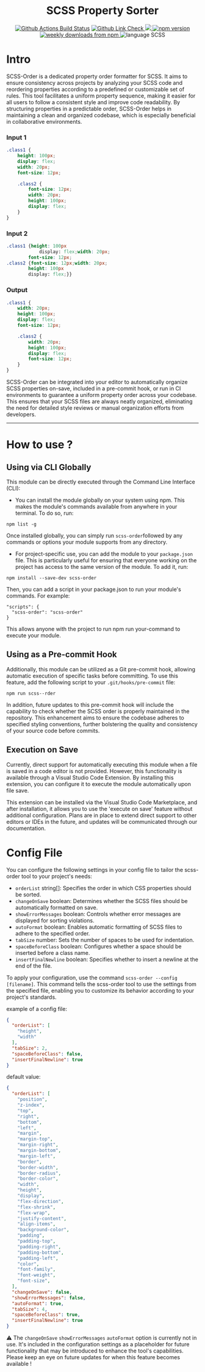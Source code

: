 <!-- SCSS order Banner -->

<h1 align="center">SCSS Property Sorter</h1>

<p align="center">
    <!-- Badge for Github Actions Build Status for Prod -->
    <a href="https://github.com/yunse0909/scss-order/actions/workflows/nodejs.yml">
        <img alt="Github Actions Build Status" src="https://img.shields.io/github/actions/workflow/status/yunse0909/scss-order/prod-test.yml?label=Prod&style=flat-square"></a>
    </a>
    <!-- Badge for repo lint -->
    <a href="https://github.com/yunse0909/scss-order/actions/workflows/nodejs.yml">
        <img alt="Github Link Check" src="https://img.shields.io/github/actions/workflow/status/yunse0909/scss-order/lint.yml?label=lint&style=flat-square">
    </a>
    </a>
    <!-- Badge for test coverage -->
    <a href="https://codecov.io/gh/yunse0909/scss-order" >
        <img src="https://img.shields.io/codecov/c/github/yunse0909/scss-order?token=YB5S7Z7P27"/>
    </a>
    <!-- Npm versioin -->
    <a href="https://www.npmjs.com/package/scss-order">
        <img alt="npm version" src="https://img.shields.io/npm/v/scss-order?style=flat-square">
    </a>
    <!-- Download -->
    <a href="https://www.npmjs.com/package/scss-order">
        <img alt="weekly downloads from npm" src="https://img.shields.io/npm/dw/scss-order?style=flat-square">
    </a>
    <!-- Lang scss -->
    <img alt="language SCSS" src="https://img.shields.io/badge/format lang-SCSS-cf649a?style=flat-square">
</p>

# Intro

SCSS-Order is a dedicated property order formatter for SCSS. It aims to ensure consistency across projects by analyzing your SCSS code and reordering properties according to a predefined or customizable set of rules. This tool facilitates a uniform property sequence, making it easier for all users to follow a consistent style and improve code readability. By structuring properties in a predictable order, SCSS-Order helps in maintaining a clean and organized codebase, which is especially beneficial in collaborative environments.

### Input 1

```scss
.class1 {
    height: 100px;
    display: flex;
    width: 20px;
    font-size: 12px;

    .class2 {
        font-size: 12px;
        width: 20px;
        height: 100px;
        display: flex;
    }
}
```

### Input 2

```scss
.class1 {height: 100px
            display: flex;width: 20px;
        font-size: 12px;
.class2 {font-size: 12px;width: 20px;
        height: 100px
        display: flex;}}
```

### Output

```scss
.class1 {
    width: 20px;
    height: 100px;
    display: flex;
    font-size: 12px;

    .class2 {
        width: 20px;
        height: 100px;
        display: flex;
        font-size: 12px;
    }
}
```

SCSS-Order can be integrated into your editor to automatically organize SCSS properties on-save, included in a pre-commit hook, or run in CI environments to guarantee a uniform property order across your codebase. This ensures that your SCSS files are always neatly organized, eliminating the need for detailed style reviews or manual organization efforts from developers.

---
<!-- Documentation in wiki? -->


# How to use ?

## Using via CLI Globally

This module can be directly executed through the Command Line Interface (CLI):

- You can install the module globally on your system using npm. This makes the module's commands available from anywhere in your terminal. To do so, run:

```
npm list -g
```
Once installed globally, you can simply run `scss-order`followed by any commands or options your module supports from any directory.

- For project-specific use, you can add the module to your `package.json` file. This is particularly useful for ensuring that everyone working on the project has access to the same version of the module. To add it, run:

```
npm install --save-dev scss-order
```

Then, you can add a script in your package.json to run your module's commands. For example:

```
"scripts": {
  "scss-order": "scss-order"
}
```
This allows anyone with the project to run npm run your-command to execute your module.


## Using as a Pre-commit Hook

Additionally, this module can be utilized as a Git pre-commit hook, allowing automatic execution of specific tasks before committing. To use this feature, add the following script to your `.git/hooks/pre-commit` file:
```
npm run scss--rder
```

In addition, future updates to this pre-commit hook will include the capability to check whether the SCSS order is properly maintained in the repository. This enhancement aims to ensure the codebase adheres to specified styling conventions, further bolstering the quality and consistency of your source code before commits.

## Execution on Save

Currently, direct support for automatically executing this module when a file is saved in a code editor is not provided. However, this functionality is available through a Visual Studio Code Extension. By installing this extension, you can configure it to execute the module automatically upon file save.

This extension can be installed via the Visual Studio Code Marketplace, and after installation, it allows you to use the 'execute on save' feature without additional configuration. Plans are in place to extend direct support to other editors or IDEs in the future, and updates will be communicated through our documentation.

# Config File
You can configure the following settings in your config file to tailor the scss-order tool to your project's needs:



- `orderList` string[]: Specifies the order in which CSS properties should be sorted.
- `changeOnSave` boolean: Determines whether the SCSS files should be automatically formatted on save.
- `showErrorMessages` boolean: Controls whether error messages are displayed for sorting violations.
- `autoFormat` boolean: Enables automatic formatting of SCSS files to adhere to the specified order.
- `tabSize` number: Sets the number of spaces to be used for indentation.
- `spaceBeforeClass` boolean: Configures whether a space should be inserted before a class name.
- `insertFinalNewline` boolean: Specifies whether to insert a newline at the end of the file.

To apply your configuration, use the command `scss-order --config [filename]`. This command tells the scss-order tool to use the settings from the specified file, enabling you to customize its behavior according to your project's standards.

example of a config file:
```JSON
{
  "orderList": [
    "height",
    "width"
  ],
  "tabSize": 2,
  "spaceBeforeClass": false,
  "insertFinalNewline": true
}
```

default value:
```JSON
{
  "orderList": [
    "position",
    "z-index",
    "top",
    "right",
    "bottom",
    "left",
    "margin",
    "margin-top",
    "margin-right",
    "margin-bottom",
    "margin-left",
    "border",
    "border-width",
    "border-radius",
    "border-color",
    "width",
    "height",
    "display",
    "flex-direction",
    "flex-shrink",
    "flex-wrap",
    "justify-content",
    "align-items",
    "background-color",
    "padding",
    "padding-top",
    "padding-right",
    "padding-bottom",
    "padding-left",
    "color",
    "font-family",
    "font-weight",
    "font-size",
  ],
  "changeOnSave": false,
  "showErrorMessages": false,
  "autoFormat": true,
  "tabSize": 4,
  "spaceBeforeClass": true,
  "insertFinalNewline": true
}
```

⚠️ The `changeOnSave` `showErrorMessages` `autoFormat` option is currently not in use. It's included in the configuration settings as a placeholder for future functionality that may be introduced to enhance the tool's capabilities. Please keep an eye on future updates for when this feature becomes available !